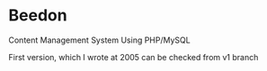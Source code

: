# Beedon

Content Management System Using PHP/MySQL

First version, which I wrote at 2005 can be checked from v1 branch


